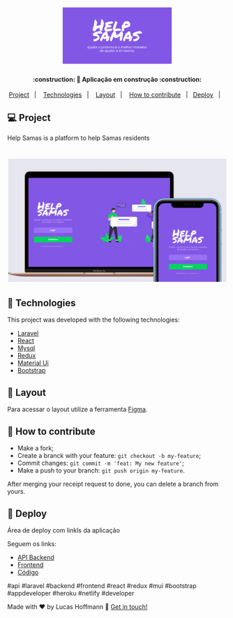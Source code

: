 <h1 align="center">
    <img alt="BeTheHero" title="#BeTheHero" src=".github/cover.png" width="250px" />
</h1>

<h4 align="center"> 
:construction: 🚀 Aplicação em construção :construction:
</h4>
<!-- <p align="center">
  <img alt="GitHub language count" src="https://img.shields.io/github/languages/count/tgmarinho/be-the-hero?color=%2304D361">

  <img alt="Repository size" src="https://img.shields.io/github/repo-size/tgmarinho/be-the-hero">
	
  <a href="https://www.linkedin.com/in/tgmarinho/">
    <img alt="Made by Thiago Marinho" src="https://img.shields.io/badge/made%20by-tgmarinho-%2304D361">
  </a>

  <a href="https://github.com/tgmarinho/be-the-hero/commits/master">
    <img alt="GitHub last commit" src="https://img.shields.io/github/last-commit/tgmarinho/be-the-hero">
  </a>

  <a href="https://github.com/tgmarinho/be-the-hero/issues">
    <img alt="Repository issues" src="https://img.shields.io/github/issues/tgmarinho/be-the-hero">
  </a>
<a aria-label="Completed" href="https://rocketseat.com.br/week-10/aulas#4">
    <img src="https://img.shields.io/badge/OmniStack-done-green?logo=data:image/png;base64,iVBORw0KGgoAAAANSUhEUgAAABAAAAAQCAMAAAAoLQ9TAAAALVBMVEVHcExxWsF0XMJzXMJxWcFsUsD///9jRrzY0u6Xh9Gsn9n39fyMecy0qd2bjNJWBT0WAAAABHRSTlMA2Do606wF2QAAAGlJREFUGJVdj1cWwCAIBLEsRU3uf9xobDH8+GZwUYi8i6ucJwrxKE+7D0G9Q4vlYqtmCSjndr4CgCgzlyFgfKfKCVO0LrPKjmiqMxGXkJwNnXskqWG+1oSM+BSwD8f29YLNjvx/OQrn+g99oQSoNmt3PgAAAABJRU5ErkJggg=="></img>
  </a>
  <img alt="License" src="https://img.shields.io/badge/license-MIT-brightgreen">
</p> -->
<!-- <p align="center">
  <a href="https://insomnia.rest/run/?label=be-the-hero&uri=https%3A%2F%2Fraw.githubusercontent.com%tgmarinho%2Fbe-the-hero%2Fmaster%2FInsomnia_2020-03-24.json" target="_blank"><img src="https://insomnia.rest/images/run.svg" alt="Run in Insomnia"></a> -->
</p>
<p align="center">
  <a href="#-project">Project</a>&nbsp;&nbsp;&nbsp;|&nbsp;&nbsp;&nbsp;
  <a href="#rocket-Technologies">Technologies</a>&nbsp;&nbsp;&nbsp;|&nbsp;&nbsp;&nbsp;
  <a href="#-layout">Layout</a>&nbsp;&nbsp;&nbsp;|&nbsp;&nbsp;&nbsp;
  <a href="#-how-to-contribute">How to contribute</a>&nbsp;&nbsp;&nbsp;|&nbsp;&nbsp;&nbsp;<a href="#-deploy">Deploy</a>&nbsp;&nbsp;&nbsp;|&nbsp;&nbsp;&nbsp;
</p>

## 💻 Project

Help Samas is a platform to help Samas residents
<h1 align="center">
    <img alt="Login-Page" title="Login-Page" src=".github/devices.jpg" width="500px" />
</h1>

## :rocket: Technologies

This project was developed with the following technologies:

- [Laravel](https://laravel.com/)
- [React](https://reactjs.org)
- [Mysql](https://www.mysql.com/)
- [Redux](https://redux.js.org/)
- [Material Ui](https://mui.com/pt/)
- [Bootstrap](https://getbootstrap.com/)

## 🔖 Layout

Para acessar o layout utilize a ferramenta [Figma](https://www.figma.com/file/hciXVQUPVgJ56RQhHnUqSD/Help-Samas).

## 🤔 How to contribute

- Make a fork;
- Create a branck with your feature: `git checkout -b my-feature`;
- Commit changes: `git commit -m 'feat: My new feature'`;
- Make a push to your branch: `git push origin my-feature`.

After merging your receipt request to done, you can delete a branch from yours.

## :racehorse: Deploy

Área de deploy com linkls da aplicação

Seguem os links:
- [API Backend](https://be-the-super-hero.herokuapp.com/ongs)
- [Frontend](https://be-the-super-hero.netlify.com/)
- [Código](https://github.com/tgmarinho/be-the-hero)

#api #laravel #backend #frontend #react #redux #mui #bootstrap #appdeveloper #heroku #netlify #developer


Made with ♥ by Lucas Hoffmann :wave: [Get in touch!](https://www.linkedin.com/in/lucas-hoffmann-0435501b6/)
